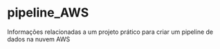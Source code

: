 # pipeline_AWS
Informações relacionadas a um projeto prático para criar um pipeline de dados na nuvem AWS
